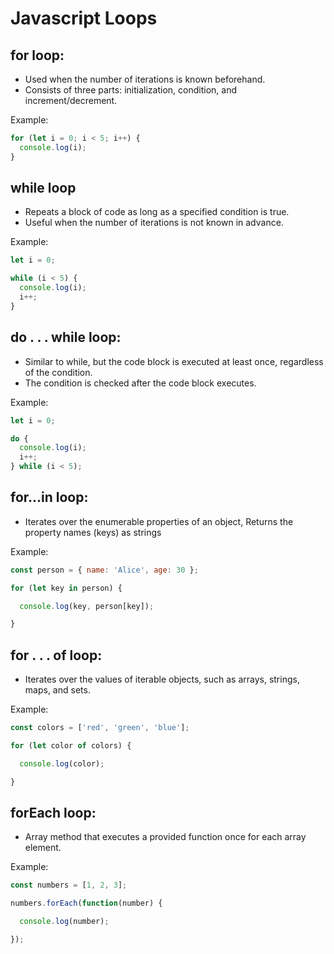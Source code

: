 # Javascript Loops

## for loop:

- Used when the number of iterations is known beforehand. 
- Consists of three parts: initialization, condition, and increment/decrement. 

Example: 

```js
for (let i = 0; i < 5; i++) {
  console.log(i);
}
```
## while loop

- Repeats a block of code as long as a specified condition is true. 
- Useful when the number of iterations is not known in advance. 

Example: 

```js
let i = 0;

while (i < 5) {
  console.log(i);
  i++;
}
```

## do . . . while loop: 

- Similar to while, but the code block is executed at least once, regardless of the condition. 
- The condition is checked after the code block executes. 

Example: 
```js
let i = 0;

do {
  console.log(i);
  i++;
} while (i < 5);
```
## for...in loop: 

- Iterates over the enumerable properties of an object, Returns the property names (keys) as strings

Example:
```js
const person = { name: 'Alice', age: 30 };

for (let key in person) {

  console.log(key, person[key]);

}
```
## for . . . of loop: 

- Iterates over the values of iterable objects, such as arrays, strings, maps, and sets. 

Example: 

```js
const colors = ['red', 'green', 'blue'];

for (let color of colors) {

  console.log(color);

}
```

## forEach loop: 

- Array method that executes a provided function once for each array element. 

Example: 
```js
const numbers = [1, 2, 3];

numbers.forEach(function(number) {

  console.log(number);

});
```